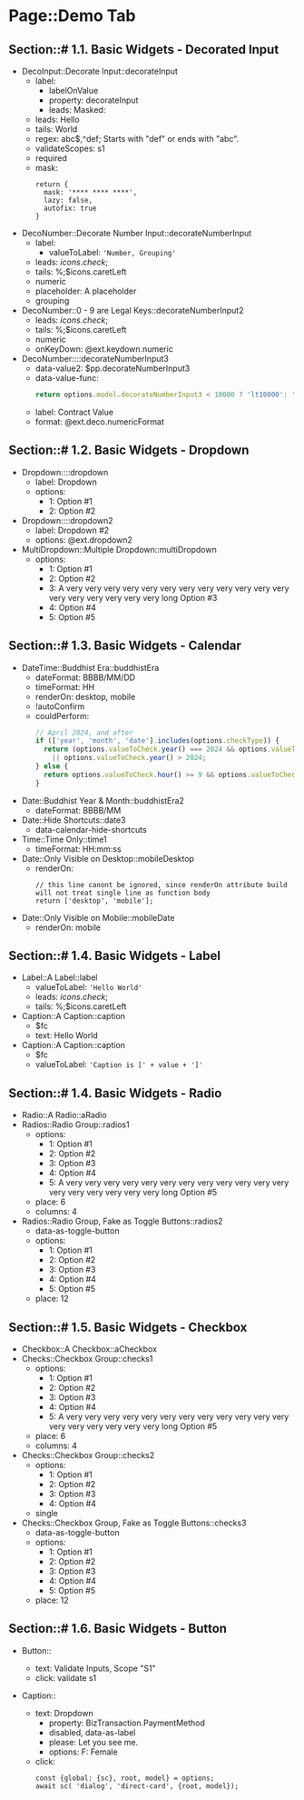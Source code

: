 # Page::Demo Tab

## Section::# 1.1. Basic Widgets - Decorated Input

- DecoInput::Decorate Input::decorateInput
	- label:
		- labelOnValue
		- property: decorateInput
		- leads: Masked:
	- leads: Hello
	- tails: World
	- regex: abc$,^def; Starts with "def" or ends with "abc".
	- validateScopes: s1
	- required
	- mask:
	  ```
	  return {
		mask: '**** **** ****',
		lazy: false,
		autofix: true
	  }
	  ```
- DecoNumber::Decorate Number Input::decorateNumberInput
	- label:
		- valueToLabel: `'Number, Grouping'`
	- leads: $icons.check;$
	- tails: %;$icons.caretLeft
	- numeric
	- placeholder: A placeholder
	- grouping
- DecoNumber::0 - 9 are Legal Keys::decorateNumberInput2
	- leads: $icons.check;$
	- tails: %;$icons.caretLeft
	- numeric
	- onKeyDown: @ext.keydown.numeric
- DecoNumber::::decorateNumberInput3
	- data-value2: $pp.decorateNumberInput3
	- data-value-func:
	  ```javascript
	  return options.model.decorateNumberInput3 < 10000 ? 'lt10000': 'gte10000';
	  ```
	- label: Contract Value
	- format: @ext.deco.numericFormat

## Section::# 1.2. Basic Widgets - Dropdown

- Dropdown::::dropdown
	- label: Dropdown
	- options:
		- 1: Option #1
		- 2: Option #2
- Dropdown::::dropdown2
	- label: Dropdown #2
	- options: @ext.dropdown2
- MultiDropdown::Multiple Dropdown::multiDropdown
	- options:
		- 1: Option #1
		- 2: Option #2
		- 3: A very very very very very very very very very very very very very very very very very very long Option #3
		- 4: Option #4
		- 5: Option #5

## Section::# 1.3. Basic Widgets - Calendar

- DateTime::Buddhist Era::buddhistEra
	- dateFormat: BBBB/MM/DD
	- timeFormat: HH
	- renderOn: desktop, mobile
	- !autoConfirm
	- couldPerform:
	  ```javascript
	  // April 2024, and after
	  if (['year', 'month', 'date'].includes(options.checkType)) {
	    return (options.valueToCheck.year() === 2024 && options.valueToCheck.month() >= 3)
	      || options.valueToCheck.year() > 2024;
	  } else {
	    return options.valueToCheck.hour() >= 9 && options.valueToCheck.hour() < 18;
	  }
	  ```
- Date::Buddhist Year & Month::buddhistEra2
	- dateFormat: BBBB/MM
- Date::Hide Shortcuts::date3
	- data-calendar-hide-shortcuts
- Time::Time Only::time1
	- timeFormat: HH:mm:ss
- Date::Only Visible on Desktop::mobileDesktop
	- renderOn:
	  ```
	  // this line canont be ignored, since renderOn attribute build will not treat single line as function body
	  return ['desktop', 'mobile'];
	  ```
- Date::Only Visible on Mobile::mobileDate
	- renderOn: mobile

## Section::# 1.4. Basic Widgets - Label

- Label::A Label::label
	- valueToLabel: `'Hello World'`
	- leads: $icons.check;$
	- tails: %;$icons.caretLeft
- Caption::A Caption::caption
	- $fc
	- text: Hello World
- Caption::A Caption::caption
	- $fc
	- valueToLabel: `'Caption is [' + value + ']'`

## Section::# 1.4. Basic Widgets - Radio

- Radio::A Radio::aRadio
- Radios::Radio Group::radios1
	- options:
		- 1: Option #1
		- 2: Option #2
		- 3: Option #3
		- 4: Option #4
		- 5: A very very very very very very very very very very very very very very very very very very long Option #5
	- place: 6
	- columns: 4
- Radios::Radio Group, Fake as Toggle Buttons::radios2
	- data-as-toggle-button
	- options:
		- 1: Option #1
		- 2: Option #2
		- 3: Option #3
		- 4: Option #4
		- 5: Option #5
	- place: 12

## Section::# 1.5. Basic Widgets - Checkbox

- Checkbox::A Checkbox::aCheckbox
- Checks::Checkbox Group::checks1
	- options:
		- 1: Option #1
		- 2: Option #2
		- 3: Option #3
		- 4: Option #4
		- 5: A very very very very very very very very very very very very very very very very very very long Option #5
	- place: 6
	- columns: 4
- Checks::Checkbox Group::checks2
	- options:
		- 1: Option #1
		- 2: Option #2
		- 3: Option #3
		- 4: Option #4
	- single
- Checks::Checkbox Group, Fake as Toggle Buttons::checks3
	- data-as-toggle-button
	- options:
		- 1: Option #1
		- 2: Option #2
		- 3: Option #3
		- 4: Option #4
		- 5: Option #5
	- place: 12

## Section::# 1.6. Basic Widgets - Button

- Button::
	- text: Validate Inputs, Scope "S1"
	- click: validate s1

- Caption::
	- text: Dropdown
		- property: BizTransaction.PaymentMethod
		- disabled, data-as-label
		- please: Let you see me.
		- options: F: Female
	- click:
	  ```
	  const {global: {sc}, root, model} = options;
	  await sc( 'dialog', 'direct-card', {root, model});
	  ```
